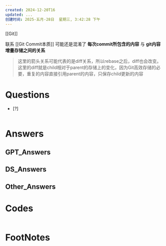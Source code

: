 ```yaml
---
created: 2024-12-20T16
updated: ...
创建时间: 2025-五月-28日  星期三, 3:42:28 下午
---
```

[[Git]]


联系 [[Git Commit本质]] 可能还是混淆了 **每次commit所包含的内容** 与 **git内容增量存储之间的关系**
>这里的箭头关系可能代表的是diff关系，所以rebase之后，diff也会改变。
>这里的diff就是child相对于parent的存储上的变化，因为Git高效存储的必要，重复的内容直接引用parent的内容，只保存child更新的内容

# Questions

- [?] 

```python

```

# Answers

## GPT_Answers


## DS_Answers


## Other_Answers


# Codes

```python

```


# FootNotes
